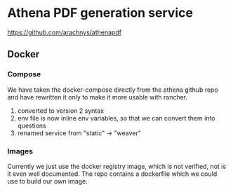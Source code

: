 # Athena PDF generation service

https://github.com/arachnys/athenapdf

## Docker

### Compose

We have taken the docker-compose directly from the athena github repo and have rewritten
it only to make it more usable with rancher.

1. converted to version 2 syntax
2. env file is now inline env variables, so that we can convert them into questions
3. renamed service from "static" -> "weaver"

### Images

Currently we just use the docker registry image, which is not verified, not is it even
well documented.  The repo contains a dockerfile which we could use to build our own 
image.

